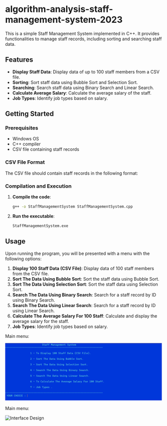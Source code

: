 # algorithm-analysis-staff-management-system-2023

This is a simple Staff Management System implemented in C++. It provides functionalities to manage staff records, including sorting and searching staff data.

## Features

- **Display Staff Data**: Display data of up to 100 staff members from a CSV file.
- **Sorting**: Sort staff data using Bubble Sort and Selection Sort.
- **Searching**: Search staff data using Binary Search and Linear Search.
- **Calculate Average Salary**: Calculate the average salary of the staff.
- **Job Types**: Identify job types based on salary.

## Getting Started

### Prerequisites

- Windows OS
- C++ compiler
- CSV file containing staff records

### CSV File Format

The CSV file should contain staff records in the following format:


### Compilation and Execution

1. **Compile the code**:
    ```sh
    g++ -o StaffManagementSystem StaffManagementSystem.cpp
    ```

2. **Run the executable**:
    ```sh
    StaffManagementSystem.exe
    ```

## Usage

Upon running the program, you will be presented with a menu with the following options:

1. **Display 100 Staff Data (CSV File)**: Display data of 100 staff members from the CSV file.
2. **Sort The Data Using Bubble Sort**: Sort the staff data using Bubble Sort.
3. **Sort The Data Using Selection Sort**: Sort the staff data using Selection Sort.
4. **Search The Data Using Binary Search**: Search for a staff record by ID using Binary Search.
5. **Search The Data Using Linear Search**: Search for a staff record by ID using Linear Search.
6. **Calculate The Average Salary For 100 Staff**: Calculate and display the average salary for the staff.
7. **Job Types**: Identify job types based on salary.



Main menu: 

![Interface Design](https://github.com/Khalid-Ali-Farah/algorithm-analysis-staff-management-system-2023/blob/09ef0170f7875553ab21e721c88e1cec44b6fc81/algorithm-analysis-staff-management-system-2023/1.png)

Main menu: 

![Interface Design]()

